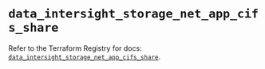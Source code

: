 # `data_intersight_storage_net_app_cifs_share`

Refer to the Terraform Registry for docs: [`data_intersight_storage_net_app_cifs_share`](https://registry.terraform.io/providers/ciscodevnet/intersight/1.0.71/docs/data-sources/storage_net_app_cifs_share).
